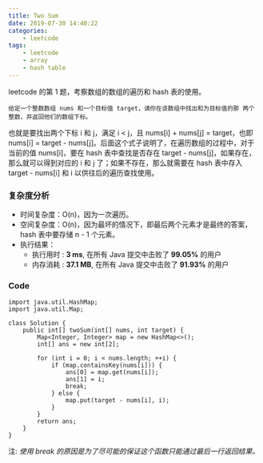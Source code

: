 ```yaml
---
title: Two Sum
date: 2019-07-30 14:40:22
categories:
    - leetcode
tags: 
    - leetcode
    - array
    - hash table
---
```


leetcode 的第 1 题，考察数组的数组的遍历和 hash 表的使用。

    给定一个整数数组 nums 和一个目标值 target，请你在该数组中找出和为目标值的那 两个 整数，并返回他们的数组下标。

<!-- more -->

也就是要找出两个下标 i 和 j，满足 i < j，且 nums[i] + nums[j] = target，也即 nums[i] = target - nums[j]。后面这个式子说明了，在遍历数组的过程中，对于当前的值 nums[i]，要在 hash 表中查找是否存在 target - nums[j]，如果存在，那么就可以得到对应的 i 和 j 了；如果不存在，那么就需要在 hash 表中存入 target - nums[i] 和 i 以供往后的遍历查找使用。

### 复杂度分析

- 时间复杂度：O(n)，因为一次遍历。
- 空间复杂度：O(n)，因为最坏的情况下，即最后两个元素才是最终的答案， hash 表中要存储 n - 1 个元素。
- 执行结果：
    - 执行用时 : **3 ms**, 在所有 Java 提交中击败了 **99.05%** 的用户
    - 内存消耗 : **37.1 MB**, 在所有 Java 提交中击败了 **91.93%** 的用户

### Code 

```
import java.util.HashMap;
import java.util.Map;

class Solution {
    public int[] twoSum(int[] nums, int target) {
        Map<Integer, Integer> map = new HashMap<>();
        int[] ans = new int[2];

        for (int i = 0; i < nums.length; ++i) {
            if (map.containsKey(nums[i])) {
                ans[0] = map.get(nums[i]);
                ans[1] = i;
                break;
            } else {
                map.put(target - nums[i], i);
            }
        }
        return ans;
    }
}
```

注: *使用 break 的原因是为了尽可能的保证这个函数只能通过最后一行返回结果。*